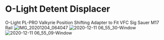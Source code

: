 # O-Light Detent Displacer
O-Light PL-PRO Valkyrie Position Shifting Adapter to Fit VFC Sig Sauer M17 Rail
![IMG_20201204_064047](https://user-images.githubusercontent.com/25805271/217727240-75bcfc67-b4b8-44b5-ae20-0d821e6c9202.jpg)
![2020-12-11 06_55_30-Window](https://user-images.githubusercontent.com/25805271/217727275-70c89dbd-8381-4a08-9040-4a44f9acb511.png)
![2020-12-11 06_55_09-Window](https://user-images.githubusercontent.com/25805271/217727280-dfc1cba9-027a-42f4-b40a-8c93e3ae83e1.png)
